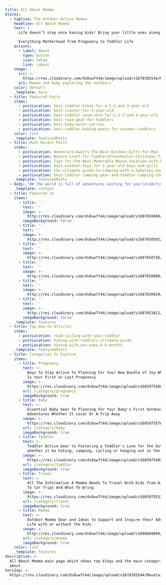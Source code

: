 ```yaml
---
title: All About Momma
blocks:
  - tagline: The Outdoor Active Momma
    headline: All About Momma
    text: |
      Life doesn’t stop once having kids! Bring your little ones along!

      Everything Motherhood from Pregnancy to Toddler Life
    actions:
      - label: About
        type: button
        icon: false
        link: /about
    image:
      src: >-
        https://res.cloudinary.com/ds8uw7t44/image/upload/v1678385544/Mountains-Momma-cover-with-Lucas_iy5es6.webp
      alt: Momma and baby exploring the outdoors
    color: default
    _template: hero
  - title: Featured Posts
    items:
      - postLocation: best-toddler-bikes-for-a-1-2-and-3-year-old
      - postLocation: best-scooter-for-3-year-old
      - postLocation: best-toddler-swim-vest-for-1-2-3-and-4-year-old
      - postLocation: best-rain-gear-for-toddlers
      - postLocation: best-baby-water-carrier
      - postLocation: best-toddler-hiking-pants-for-outdoor-toddlers
    color: tint
    _template: featuredPosts
  - title: Most Recent Posts
    items:
      - postLocation: Adventure-Awaits-The-Best-Outdoor-Gifts-for-Mom
      - postLocation: Nature-Craft-for-ToddlersPreschooler-Christmas-Tree-Ornament
      - postLocation: Tips-for-the-Best-Memorable-Beach-Vacation-with-Baby
      - postLocation: best-outdoor-toys-for-2-year-old-boys-and-girls
      - postLocation: the-ultimate-guide-to-camping-with-a-babytips-and-essentials
      - postLocation: best-toddler-camping-gear-and-toddler-camping-checklist
    _template: featuredPosts
  - body: "## The world is full of adventures waiting for you!\n\nActive lifestyles don’t have to stop once you get pregnant and have kids. Your type of adventures might change a bit, but I am here to help you navigate an active momma lifestyle.\_\n\nI am a momma of two boys and girl, I had 3 kids in 4 years. I am here to inspire you to stay active during the different phases of your mom life, as well as grow the love of the outdoors to your kids.\_\n\nThe best way to keep an outdoor active lifestyle is to incorporate your kids from a young age. Then, as your kids grow you can continue your love of the outdoors together!\n\nSome of my favorite things to do with my kids is to\_Hike\_and\_Cycle\_with my kids. But when stuck at home you can find us all\_outside exploring!\n"
    _template: content
  - title: Featured In
    items:
      - title: ''
        text: ''
        image: >-
          http://res.cloudinary.com/ds8uw7t44/image/upload/v1687650488/forbes_icon_oqubol.png
        imageBackground: false
      - title: ''
        text: ''
        image: >-
          http://res.cloudinary.com/ds8uw7t44/image/upload/v1687650592/care_com_utoqkk.png
      - title: ''
        text: ''
        image: >-
          http://res.cloudinary.com/ds8uw7t44/image/upload/v1687650726/visit_bucks_county_icon_l1xpyk.jpg
      - title: ''
        text: ''
        image: >-
          http://res.cloudinary.com/ds8uw7t44/image/upload/v1687650800/BABY-CAN-TRAVEL-LOGO-1_zm4hgr.webp
      - title: ''
        text: ''
        image: >-
          http://res.cloudinary.com/ds8uw7t44/image/upload/v1687650929/momjunction_icon_eukth9.webp
      - title: ''
        text: ''
        image: >-
          http://res.cloudinary.com/ds8uw7t44/image/upload/v1687651011/lifney-1_lkk5yl.png
        imageBackground: false
    _template: features
  - title: Top How-To Articles
    items:
      - postLocation: road-cycling-with-your-toddler
      - postLocation: hiking-with-toddlers-ultimate-guide
      - postLocation: hiking-with-you-baby-0-6-months
    _template: featuredPosts
  - title: Categories To Explore
    items:
      - title: Pregnancy
        text: >-
          Ways To Stay Active To Planning For Your New Bundle of Joy Whether It
          Is Your First or Last Pregnancy
        image: >-
          https://res.cloudinary.com/ds8uw7t44/image/upload/v1685975588/hiking-while-pregnant-hiking-pants.jpg
        url: /category/pregnancy
        imageBackground: true
      - title: Baby
        text: >-
          Essential Baby Gear To Planning For Your Baby's First Outdoor
          Adventures Whether It Local Or A Trip Away
        image: >-
          https://res.cloudinary.com/ds8uw7t44/image/upload/v1685975576/camping-with-a-baby-have-fun.jpg
        url: /category/baby
        imageBackground: true
      - title: Toddler
        text: >-
          Toddler Active Gear to Fostering a Toddler's Love for the Outdoors
          whether it be hiking, camping, cycling or hanging out in the backyard
        image: >-
          https://res.cloudinary.com/ds8uw7t44/image/upload/v1685975482/columbia-fleece-toddler-jacket.jpg
        url: /category/toddler
        imageBackground: true
      - title: Travel
        text: >-
          All The Information A Momma Needs To Travel With Kids from Airplanes
          To Car Trips And What To Bring
        image: >-
          https://res.cloudinary.com/ds8uw7t44/image/upload/v1685975533/3-year-old-on-airplane.jpg
        url: /category/travel
        imageBackground: true
      - title: Momma
        text: >-
          Outdoor Momma Gear and Ideas to Support and Inspire their Adventurous
          Life with or without the Kids
        image: >-
          http://res.cloudinary.com/ds8uw7t44/image/upload/v1688669894/momma_categorie_card_tcyomn.jpg
        url: /category/momma
        imageBackground: true
    color: tint
    _template: features
description: >-
  All About Momma main page which shows top blogs and the main categories I talk
  about
heroImg: >-
  https://res.cloudinary.com/ds8uw7t44/image/upload/v1678385544/Mountains-Momma-cover-with-Lucas_iy5es6.webp
---
```


























